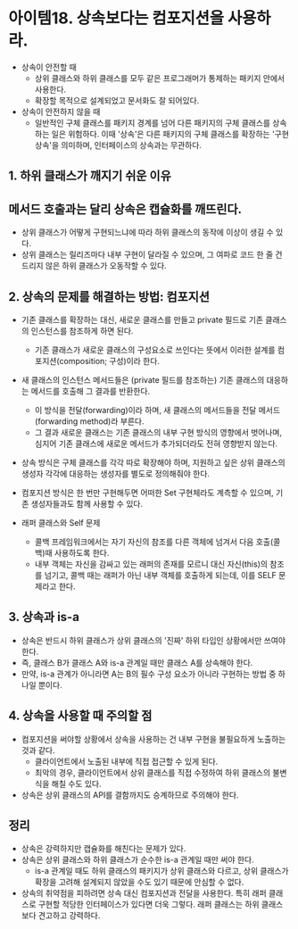 # 아이템18. 상속보다는 컴포지션을 사용하라.
- 상속이 안전할 때
  * 상위 클래스와 하위 클래스를 모두 같은 프로그래머가 통제하는 패키지 안에서 사용한다.
  * 확장할 목적으로 설계되었고 문서화도 잘 되어있다.
- 상속이 안전하지 않을 때
  * 일반적인 구체 클래스를 패키지 경계를 넘어 다른 패키지의 구체 클래스를 상속하는 일은 위험하다. 이때 '상속'은 다른 패키지의 구체 클래스를 확장하는 '구현 상속'을 의미하며, 인터페이스의 상속과는 무관하다.

## 1. 하위 클래스가 깨지기 쉬운 이유
## 메서드 호출과는 달리 상속은 캡슐화를 깨뜨린다.
* 상위 클래스가 어떻게 구현되느냐에 따라 하위 클래스의 동작에 이상이 생길 수 있다.
* 상위 클래스는 릴리즈마다 내부 구현이 달라질 수 있으며, 그 여파로 코드 한 줄 건드리지 않은 하위 클래스가 오동작할 수 있다.

## 2. 상속의 문제를 해결하는 방법: 컴포지션
- 기존 클래스를 확장하는 대신, 새로운 클래스를 만들고 private 필드로 기존 클래스의 인스턴스를 참조하게 하면 된다.
  - 기존 클래스가 새로운 클래스의 구성요소로 쓰인다는 뜻에서 이러한 설계를 컴포지션(composition; 구성)이라 한다.
- 새 클래스의 인스턴스 메서드들은 (private 필드를 참조하는) 기존 클래스의 대응하는 메서드를 호출해 그 결과를 반환한다.
  - 이 방식을 전달(forwarding)이라 하며, 새 클래스의 메서드들을 전달 메서드(forwarding method)라 부른다.
  - 그 결과 새로운 클래스는 기존 클래스의 내부 구현 방식의 영향에서 벗어나며, 심지어 기존 클래스에 새로운 메서드가 추가되더라도 전혀 영향받지 않는다.

- 상속 방식은 구체 클래스를 각각 따로 확장해야 하며, 지원하고 싶은 상위 클래스의 생성자 각각에 대응하는 생성자를 별도로 정의해줘야 한다.
- 컴포지션 방식은 한 번만 구현해두면 어떠한 Set 구현체라도 계측할 수 있으며, 기존 생성자들과도 함께 사용할 수 있다.

- 래퍼 클래스와 Self 문제
  - 콜백 프레임워크에서는 자기 자신의 참조를 다른 객체에 넘겨서 다음 호출(콜백)때 사용하도록 한다.
  - 내부 객체는 자신을 감싸고 있는 래퍼의 존재를 모르니 대신 자신(this)의 참조를 넘기고, 콜백 때는 래퍼가 아닌 내부 객체를 호출하게 되는데, 이를 SELF 문제라고 한다.

## 3. 상속과 is-a
- 상속은 반드시 하위 클래스가 상위 클래스의 '진짜' 하위 타입인 상황에서만 쓰여야 한다.
- 즉, 클래스 B가 클래스 A와 is-a 관계일 때만 클래스 A를 상속해야 한다.
- 만약, is-a 관계가 아니라면 A는 B의 필수 구성 요소가 아니라 구현하는 방법 중 하나일 뿐이다.

## 4. 상속을 사용할 때 주의할 점
- 컴포지션을 써야할 상황에서 상속을 사용하는 건 내부 구현을 불필요하게 노출하는 것과 같다.
  - 클라이언트에서 노출된 내부에 직접 접근할 수 있게 된다.
  - 최악의 경우, 클라이언트에서 상위 클래스를 직접 수정하여 하위 클래스의 불변식을 해칠 수도 있다.
- 상속은 상위 클래스의 API를 결함까지도 승계하므로 주의해야 한다.

## 정리
- 상속은 강력하지만 캡슐화를 해친다는 문제가 있다.
- 상속은 상위 클래스와 하위 클래스가 순수한 is-a 관계일 때만 써야 한다.
  - is-a 관계일 때도 하위 클래스의 패키지가 상위 클래스와 다르고, 상위 클래스가 확장을 고려해 설계되지 않았을 수도 있기 때문에 안심할 수 없다.
- 상속의 취약점을 피하려면 상속 대신 컴포지션과 전달을 사용한다. 특히 래퍼 클래스로 구현할 적당한 인터페이스가 있다면 더욱 그렇다. 래퍼 클래스는 하위 클래스보다 견고하고 강력하다.
